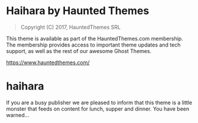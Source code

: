 Haihara by Haunted Themes
============================

> Copyright (C) 2017, HauntedThemes SRL

This theme is available as part of the HauntedThemes.com membership. The membership provides
access to important theme updates and tech support, as well as the rest of 
our awesome Ghost Themes.

https://www.hauntedthemes.com/

# haihara
If you are a busy publisher we are pleased to inform that this theme is a little monster that feeds on content for lunch, supper and dinner. You have been warned...
